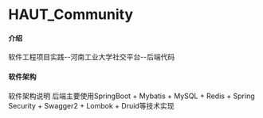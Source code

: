 # HAUT_Community

#### 介绍
软件工程项目实践--河南工业大学社交平台--后端代码

#### 软件架构
软件架构说明
后端主要使用SpringBoot + Mybatis + MySQL + Redis + Spring Security + Swagger2 + Lombok + Druid等技术实现